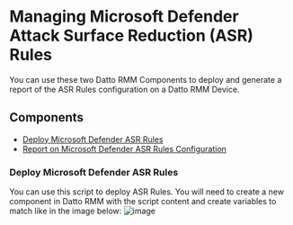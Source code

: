 # Managing Microsoft Defender Attack Surface Reduction (ASR) Rules
You can use these two Datto RMM Components to deploy and generate a report of the ASR Rules configuration on a Datto RMM Device. 

## Components
- [Deploy Microsoft Defender ASR Rules](https://github.com/madhuperera/Datto_RMM/blob/main/Monitoring/Microsoft%20Defender/ASR_Rules/Deploy_ASR_Rules.ps1 "Deploy Microsoft Defender ASR Rules")
- [Report on Microsoft Defender ASR Rules Configuration](https://github.com/madhuperera/Datto_RMM/blob/main/Monitoring/Microsoft%20Defender/ASR_Rules/Report_ASR_Rules.ps1 "Report on Microsoft Defender ASR Rules Configuration")

### Deploy Microsoft Defender ASR Rules
You can use this script to deploy ASR Rules. You will need to create a new component in Datto RMM with the script content and create variables to match like in the image below:
![image](https://user-images.githubusercontent.com/101617608/182069306-ef99a877-68b6-4724-85b2-c63316b2906c.png)
